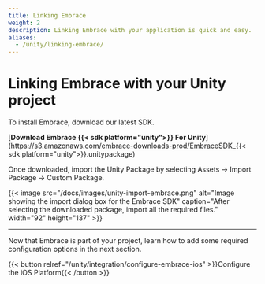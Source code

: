 ```yaml
---
title: Linking Embrace
weight: 2
description: Linking Embrace with your application is quick and easy.
aliases:
  - /unity/linking-embrace/
---
```


# Linking Embrace with your Unity project

To install Embrace, download our latest SDK.

[**Download Embrace {{< sdk platform="unity">}} For Unity**](https://s3.amazonaws.com/embrace-downloads-prod/EmbraceSDK_{{< sdk platform="unity">}}.unitypackage)

Once downloaded, import the Unity Package by selecting Assets → Import Package → Custom Package.

{{< image src="/docs/images/unity-import-embrace.png" alt="Image showing the import dialog box for the Embrace SDK" caption="After selecting the downloaded package, import all the required files." width="92" height="137" >}}

---

Now that Embrace is part of your project, learn how to add some required configuration options in the next section.

{{< button relref="/unity/integration/configure-embrace-ios" >}}Configure the iOS Platform{{< /button >}}

